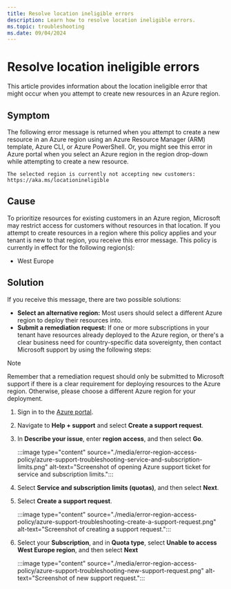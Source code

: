 ```yaml
---
title: Resolve location ineligible errors
description: Learn how to resolve location ineligible errors.
ms.topic: troubleshooting
ms.date: 09/04/2024
---
```


# Resolve location ineligible errors

This article provides information about the location ineligible error that might occur when you attempt to create new resources in an Azure region.

## Symptom

The following error message is returned when you attempt to create a new resource in an Azure region using an Azure Resource Manager (ARM) template, Azure CLI, or Azure PowerShell. Or, you might see this error in Azure portal when you select an Azure region in the region drop-down while attempting to create a new resource.

```Output
The selected region is currently not accepting new customers: https://aka.ms/locationineligible
```

## Cause

To prioritize resources for existing customers in an Azure region, Microsoft may restrict access for customers without resources in that location. If you attempt to create resources in a region where this policy applies and your tenant is new to that region, you receive this error message. This policy is currently in effect for the following region(s):

- West Europe

## Solution

If you receive this message, there are two possible solutions:

- **Select an alternative region:** Most users should select a different Azure region to deploy their resources into.
- **Submit a remediation request:** If one or more subscriptions in your tenant have resources already deployed to the Azure region, or there's a clear business need for country-specific data sovereignty, then contact Microsoft support by using the following steps:

> [!NOTE]
> Remember that a remediation request should only be submitted to Microsoft support if there is a clear requirement for deploying resources to the Azure region. Otherwise, please choose a different Azure region for your deployment.

1. Sign in to the [Azure portal](https://portal.azure.com/).
1. Navigate to **Help + support** and select **Create a support request**.
1. In **Describe your issue**, enter **region access**, and then select **Go**.

    :::image type="content" source="./media/error-region-access-policy/azure-support-troubleshooting-service-and-subscription-limits.png" alt-text="Screenshot of opening Azure support ticket for service and subscription limits.":::

1. Select **Service and subscription limits (quotas)**, and then select **Next**.
1. Select **Create a support request**.

    :::image type="content" source="./media/error-region-access-policy/azure-support-troubleshooting-create-a-support-request.png" alt-text="Screenshot of creating a support request.":::

1. Select your **Subscription**, and in **Quota type**, select **Unable to access West Europe region**, and then select **Next**

    :::image type="content" source="./media/error-region-access-policy/azure-support-troubleshooting-new-support-request.png" alt-text="Screenshot of new support request.":::
